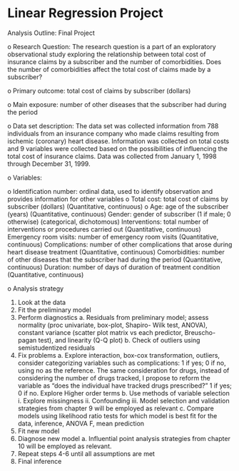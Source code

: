 # Linear Regression Project

Analysis Outline: Final Project

o	Research Question: The research question is a part of an exploratory observational study exploring the relationship between total cost of insurance claims by a subscriber and the number of comorbidities. Does the number of comorbidities affect the total cost of claims made by a subscriber?

o	Primary outcome: total cost of claims by subscriber (dollars)

o	Main exposure: number of other diseases that the subscriber had during the period

o	Data set description: The data set was collected information from 788 individuals from an insurance company who made claims resulting from ischemic (coronary) heart disease. Information was collected on total costs and 9 variables were collected based on the possibilities of influencing the total cost of insurance claims. Data was collected from January 1, 1998 through December 31, 1999. 

o	Variables:

  o Identification number: ordinal data, used to identify observation and provides information for other variables 
  o Total cost: total cost of claims by subscriber (dollars) (Quantitative, continuous)
  o Age: age of the subscriber (years) (Quantitative, continuous)
  Gender: gender of subscriber (1 if male; 0 otherwise) (categorical, dichotomous)
  Interventions: total number of interventions or procedures carried out (Quantitative, continuous)
  Emergency room visits: number of emergency room visits (Quantitative, continuous)
  Complications: number of other complications that arose during heart disease treatment (Quantitative, continuous)
  Comorbidities: number of other diseases that the subscriber had during the period (Quantitative, continuous)
  Duration: number of days of duration of treatment condition (Quantitative, continuous)
  
 
o		Analysis strategy 
  1.	Look at the data
  2.	Fit the preliminary model 
  3.	Perform diagnostics
    a.	Residuals from preliminary model; assess normality (proc univariate, box-plot, Shapiro- Wilk test, ANOVA), constant variance (scatter plot matrix vs each         predictor, Breuscho-pagan test), and linearity (Q-Q plot)
    b.	Check of outliers using semistudentized residuals 
  4.	Fix problems
     a.	Explore interaction, box-cox transformation, outliers, consider categorizing variables such as complications: 1 if yes; 0 if no, using no as the reference. The same consideration for drugs, instead of considering the number of drugs tracked, I propose to reform the variable as “does the individual have tracked drugs prescribed?” 1 if yes; 0 if no. Explore Higher order terms 
     b.	Use methods of variable selection 
      i.	Explore missingness 
      ii.	Confounding 
      iii.	Model selection and validation strategies from chapter 9 will be employed as relevant
    c.	Compare models using likelihood ratio tests for which model is best fit for the data, inference, ANOVA F, mean prediction 
  5.	Fit new model 
  6.	Diagnose new model
    a.	Influential point analysis strategies from chapter 10 will be employed as relevant.
  7.	Repeat steps 4-6 until all assumptions are met
  8.	Final inference 

